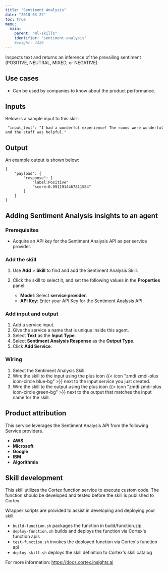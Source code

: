 ```yaml
---
title: "Sentiment Analysis"
date: "2018-03-22"
toc: true
menu:
  main:
    parent: "ml-skills"
    identifier: "sentiment-analysis"
    #weight: 4420
---
```


Inspects text and returns an inference of the prevailing sentiment (POSITIVE, NEUTRAL, MIXED, or NEGATIVE).

## Use cases

- Can be used by companies to know about the product performance.

## Inputs
Below is a sample input to this skill:

```
 "input_text": "I had a wonderful experience! The rooms were wonderful and the staff was helpful."
```

## Output
An example output is shown below:

```
{
    "payload": {
        "response": [
            "label:Positive"
            "score:0.9911914467811584"
        ]
    }
}

```

## Adding Sentiment Analysis insights to an agent
### Prerequisites
* Acquire an API key for the Sentiment Analysis API as per service provider.

### Add the skill
1. Use **Add** > **Skill** to find and add the Sentiment Analysis Skill.
2. Click the skill to select it, and set the following values in the **Properties** panel:
 
    * **Model**: Select **service provider**.
    * **API Key**: Enter your API Key for the Sentiment Analysis API.

### Add input and output
1. Add a service input.
2. Give the service a name that is unique inside this agent.
3. Select **Text** as the **Input Type**.
4. Select **Sentiment Analysis Response** as the **Output Type**.
5. Click **Add Service**.

### Wiring
1. Select the Sentiment Analysis Skill.
2. Wire the skill to the input using the plus icon {{< icon "zmdi zmdi-plus icon-circle blue-bg" >}} next to the input service you just created.
3. Wire the skill to the output using the plus icon {{< icon "zmdi zmdi-plus icon-circle green-bg" >}} next to the output that matches the input name for the skill.

## Product attribution
This service leverages the Sentiment Analysis API from the following Service providers.
* **AWS**
* **Microsoft**
* **Google**
* **IBM**
* **Algorithmia**

## Skill development
This skill utilizes the Cortex function service to execute custom code.
The function should be developed and tested before the skill is published to Cortex.
  
Wrapper scripts are provided to assist in developing and deploying your skill.
* `build-function.sh` packages the function in build/function.zip
* `deploy-function.sh` builds and deploys the function via Cortex's function apis
* `test-function.sh` invokes the deployed function via Cortex's function api
* `deploy-skill.sh` deploys the skill definition to Cortex's skill catalog

For more information: https://docs.cortex.insights.ai
